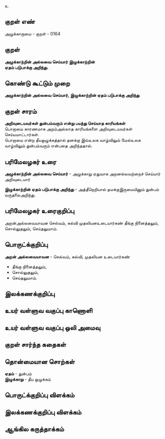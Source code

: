உ

## குறள் எண் 

அழுக்காறாமை - குறள் - 0164  

## குறள் 

**அழுக்காற்றின் அல்லவை செய்யார் இழுக்காற்றின்  
ஏதம் படுபாக்கு அறிந்து.** 

## கொண்டு கூட்டும் முறை

**அழுக்காற்றின் அல்லவை செய்யார், இழுக்காற்றின் ஏதம் படுபாக்கு அறிந்து**

## குறள் சாரம் 

**அறிவுடையவர்கள் துன்பம்வரும் என்று பயந்து செய்யாத காரியங்கள்**  
பொறாமை காரணமாக அறம்அல்லாத காரியங்களை அறிவுடையவர்கள் செய்யமாட்டார்கள்.  
பொறாமை என்ற தீயஒழுக்கத்தால் தனக்கு இவ்உலக வாழ்விலும் மேல்உலக வாழ்விலும் துன்பம்வரும் என்பதை அறிந்ததால்.  

## பரிமேலழகர் உரை

**அழுக்காற்றின் அல்லவை செய்யார்** - அழுக்காறு ஏதுவாக அறனல்லவற்றைச் செய்யார் அறிவுடையார்  

**இழுக்காற்றின் ஏதம் படுபாக்கு அறிந்து** - அத்தீநெறியால் தமக்குஇருமையினும் துன்பம் வருதலைஅறிந்து.

## பரிமேலழகர் உரைகுறிப்பு   

அறன்அல்லவையாவன செல்வம், கல்வி முதலியனஉடையார்கண் தீங்கு நினைத்தலும், சொல்லுதலும், செய்தலுமாம்.   

## பொருட்க்குறிப்பு  

**அறன் அல்லவையாவன** - 
செல்வம், கல்வி, முதலியன உடையார்கண்  
* தீங்கு நினைத்தலும்,  
* சொல்லுதலும்,  
* செய்தலுமாம்.  

## இலக்கணக்குறிப்பு  


## உயர் வள்ளுவ வகுப்பு காணொளி


## உயர் வள்ளுவ வகுப்பு ஒலி அமைவு 

 
## குறள் சார்ந்த கதைகள் 


## தொன்மையான சொற்கள்

**ஏதம்** - துன்பம்   
**இழுக்காறு** - தீய ஒழுக்கம்   

## பொருட்க்குறிப்பு விளக்கம்


## இலக்கணக்குறிப்பு விளக்கம்


## ஆங்கில கருத்தாக்கம் 


